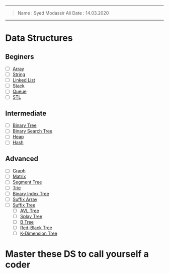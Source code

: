 
------
> Name : Syed Modassir Ali
> Date : 14.03.2020
------

# Data Structures

## Beginers

  - [ ] [Array](https://www.geeksforgeeks.org/array-data-structure/)
  - [ ] [String](https://www.geeksforgeeks.org/string-data-structure/)
  - [ ] [Linked List](https://www.geeksforgeeks.org/data-structures/linked-list/)
  - [ ] [Stack](https://www.geeksforgeeks.org/stack-data-structure/)
  - [ ] [Queue](https://www.geeksforgeeks.org/queue-data-structure/)
  - [ ] [STL](https://www.geeksforgeeks.org/the-c-standard-template-library-stl/) 

## Intermediate
  
  - [ ] [Binary Tree](https://www.geeksforgeeks.org/binary-tree-data-structure/)
  - [ ] [Binary Search Tree](https://www.geeksforgeeks.org/binary-search-tree-data-structure/)
  - [ ] [Heap](https://www.geeksforgeeks.org/heap-data-structure/)
  - [ ] [Hash](https://www.geeksforgeeks.org/hashing-data-structure/)
  
## Advanced 

  - [ ] [Graph](https://www.geeksforgeeks.org/graph-data-structure-and-algorithms/)
  - [ ] [Matrix](https://www.geeksforgeeks.org/matrix/)
  - [ ] [Segment Tree](https://www.geeksforgeeks.org/tag/segment-tree/)
  - [ ] [Trie](https://www.geeksforgeeks.org/tag/trie/)
  - [ ] [Binary Index Tree](https://www.geeksforgeeks.org/tag/binary-indexed-tree/)
  - [ ] [Suffix Array](https://www.geeksforgeeks.org/suffix-array-set-1-introduction/)
  - [ ] [Suffix Tree](https://www.geeksforgeeks.org/tag/suffix-tree/)
    - [ ] [AVL Tree](https://www.geeksforgeeks.org/avl-tree-set-1-insertion/)
    - [ ] [Splay Tree](https://www.geeksforgeeks.org/splay-tree-set-1-insert/)
    - [ ] [B Tree](https://www.geeksforgeeks.org/introduction-of-b-tree-2/)
    - [ ] [Red-Black Tree](https://www.geeksforgeeks.org/red-black-tree-set-1-introduction-2/)
    - [ ] [K-Dimension Tree](https://www.geeksforgeeks.org/k-dimensional-tree/)
    
# **Master these DS to call yourself a coder**
